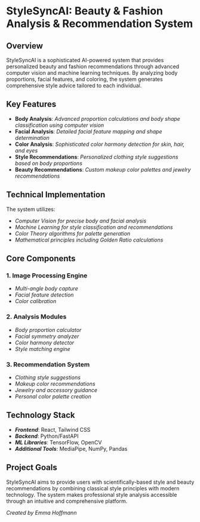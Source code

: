 # StyleSyncAI: Beauty & Fashion Analysis & Recommendation System

## Overview
StyleSyncAI is a sophisticated AI-powered system that provides personalized beauty and fashion recommendations through advanced computer vision and machine learning techniques. By analyzing body proportions, facial features, and coloring, the system generates comprehensive style advice tailored to each individual.

## Key Features
- **Body Analysis**: *Advanced proportion calculations and body shape classification using computer vision*
- **Facial Analysis**: *Detailed facial feature mapping and shape determination*
- **Color Analysis**: *Sophisticated color harmony detection for skin, hair, and eyes* 
- **Style Recommendations**: *Personalized clothing style suggestions based on body proportions*
- **Beauty Recommendations**: *Custom makeup color palettes and jewelry recommendations*

## Technical Implementation
The system utilizes:
- *Computer Vision for precise body and facial analysis*
- *Machine Learning for style classification and recommendations*
- *Color Theory algorithms for palette generation*
- *Mathematical principles including Golden Ratio calculations*

## Core Components
### 1. **Image Processing Engine**
  - *Multi-angle body capture*
  - *Facial feature detection*
  - *Color calibration*

### 2. **Analysis Modules**
  - *Body proportion calculator*
  - *Facial symmetry analyzer*
  - *Color harmony detector*
  - *Style matching engine*

### 3. **Recommendation System**
  - *Clothing style suggestions*
  - *Makeup color recommendations*
  - *Jewelry and accessory guidance*
  - *Personal color palette creation*

## Technology Stack
- ***Frontend***: React, Tailwind CSS
- ***Backend***: Python/FastAPI
- ***ML Libraries***: TensorFlow, OpenCV
- ***Additional Tools***: MediaPipe, NumPy, Pandas

## Project Goals
StyleSyncAI aims to provide users with scientifically-based style and beauty recommendations by combining classical style principles with modern technology. The system makes professional style analysis accessible through an intuitive and comprehensive platform.


*Created by Emma Hoffmann*
